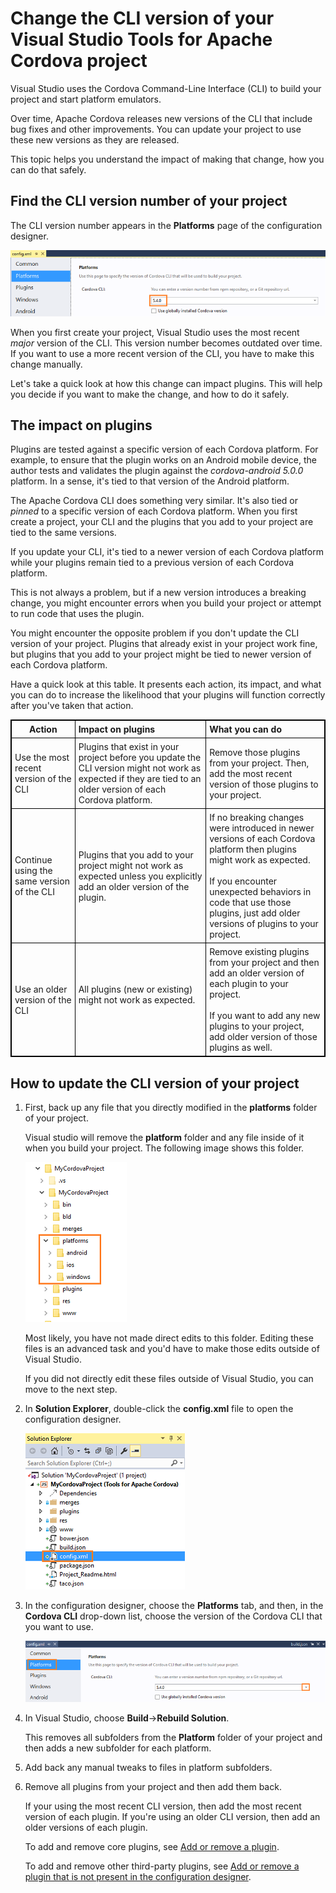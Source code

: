 <properties
   pageTitle="Not sure yet | Cordova"
   description="description"
   services="na"
   documentationCenter=""
   authors="normesta"
   tags=""/>
<tags
   ms.service="na"
   ms.devlang="javascript"
   ms.topic="article"
   ms.tgt_pltfrm="mobile-multiple"
   ms.workload="na"
   ms.date="12/01/2015"
   ms.author="normesta"/>

# Change the CLI version of your Visual Studio Tools for Apache Cordova project

Visual Studio uses the Cordova Command-Line Interface (CLI) to build your project and start platform emulators.

Over time, Apache Cordova releases new versions of the CLI that include bug fixes and other improvements. You can update your project to use these new versions as they are released.

This topic helps you understand the impact of making that change, how you can do that safely.

## Find the CLI version number of your project

The CLI version number appears in the **Platforms** page of the configuration designer.

![CLI version](media/change-cli-version/cli-version.png)

When you first create your project, Visual Studio uses the most recent *major* version of the CLI. This version number becomes outdated over time. If you want to use a more recent version of the CLI, you have to make this change manually.

Let's take a quick look at how this change can impact plugins. This will help you decide if you want to make the change, and how to do it safely.

## The impact on plugins

Plugins are tested against a specific version of each Cordova platform. For example, to ensure that the plugin works on an Android mobile device, the author tests and validates the plugin against the *cordova-android 5.0.0* platform. In a sense, it's tied to that version of the Android platform.

The Apache Cordova CLI does something very similar. It's also tied or *pinned* to a specific version of each Cordova platform. When you first create a project, your CLI and the plugins that you add to your project are tied to the same versions.

If you update your CLI, it's tied to a newer version of each Cordova platform while your plugins remain tied to a previous version of each Cordova platform.

This is not always a problem, but if a new version introduces a breaking change, you might encounter errors when you build your project or attempt to run code that uses the plugin.

You might encounter the opposite problem if you don't update the CLI version of your project. Plugins that already exist in your project work fine, but plugins that you add to your project might be tied to newer version of each Cordova platform.  

Have a quick look at this table. It presents each action, its impact, and what you can do to increase the likelihood that your plugins will function correctly after you've taken that action.

<style>
    table, th, td {
        border: 1px solid black;
        border-collapse: collapse;
    }
    th, td {
        padding: 5px;
    }
</style>
<table>
    <thead>
        <tr>
            <th>Action</th>
            <th style="text-align:left">Impact on plugins</th>
            <th style="text-align:left">What you can do</th>
        </tr>
    </thead>
    <tbody>
        <tr>
            <td>Use the most recent version of the CLI</td>
            <td style="text-align:left">Plugins that exist in your project before you update the CLI version might not work as expected if they are tied to an older version of each Cordova platform.</td>
            <td style="text-align:left">Remove those plugins from your project.  Then, add the most recent version of those plugins to your project.</td>
        </tr>
        <tr>
            <td>Continue using the same version of the CLI</td>
            <td style="text-align:left">Plugins that you add to your project might not work as expected unless you explicitly add an older version of the plugin. </td>
            <td style="text-align:left">If no breaking changes were introduced in newer versions of each Cordova platform then plugins might work as expected.<br><br>If you encounter unexpected behaviors in code that use those plugins, just add older versions of plugins to your project. </td>
        </tr>
        <tr>
            <td>Use an older version of the CLI</td>
            <td style="text-align:left">All plugins (new or existing) might not work as expected.<br><br></td>
            <td style="text-align:left">Remove existing plugins from your project and then add an older version of each plugin to your project.
            <br><br>If you want to add any new plugins to your project, add older version of those plugins as well. </td>
        </tr>
    </tbody>
</table>

## How to update the CLI version of your project

1. First, back up any file that you directly modified in the **platforms** folder of your project.

    Visual studio will remove the **platform** folder and any file inside of it when you build your project. The following image shows this folder.

    ![CLI version](media/change-cli-version/platforms.png)

    Most likely, you have not made direct edits to this folder. Editing these files is an advanced task and you'd have to make those edits outside of Visual Studio.  

    If you did not directly edit these files outside of Visual Studio, you can move to the next step.

2. In **Solution Explorer**, double-click the **config.xml** file to open the configuration designer.

    ![CLI version](media/change-cli-version/config-xml.png)

3. In the configuration designer, choose the **Platforms** tab, and then, in the **Cordova CLI** drop-down list, choose the version of the Cordova CLI that you want to use.

    ![CLI version](media/change-cli-version/config-designer.png)

4. In Visual Studio, choose **Build**->**Rebuild Solution**.

    This removes all subfolders from the **Platform** folder of your project and then adds a new subfolder for each platform.

5. Add back any manual tweaks to files in platform subfolders.

6. Remove all plugins from your project and then add them back.

    If your using the most recent CLI version, then add the most recent version of each plugin. If you're using an older CLI version, then add an older versions of each plugin.

    To add and remove core plugins, see [Add or remove a plugin](./develop-apps/manage-plugins.md#Adding).

    To add and remove other third-party plugins, see [Add or remove a plugin that is not present in the configuration designer](./develop-apps/manage-plugins.md#AddOther).

